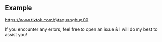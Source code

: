 
## Example<br>


https://www.tiktok.com/@taquanghuy.09<br>


If you encounter any errors, feel free to open an issue & I will do my best to assist you!
